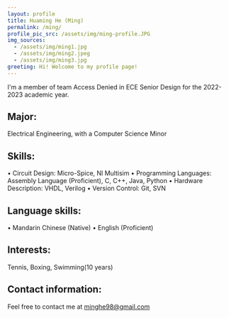 ```yaml
---
layout: profile
title: Huaming He (Ming)
permalink: /ming/
profile_pic_src: /assets/img/ming-profile.JPG
img_sources:
  - /assets/img/ming1.jpg
  - /assets/img/ming2.jpeg
  - /assets/img/ming3.jpg
greeting: Hi! Welcome to my profile page!
---
```


I'm a member of team Access Denied in ECE Senior Design for the 2022-2023 academic year.

## Major:

Electrical Engineering, with a Computer Science Minor

## Skills:
• Circuit Design: Micro-Spice, Nl Multisim 
• Programming Languages: Assembly Language (Proficient), C, C++, Java, Python 
• Hardware Description: VHDL, Verilog 
• Version Control: Git, SVN

## Language skills:
• Mandarin Chinese (Native)
• English (Proficient)

## Interests:
Tennis, Boxing, Swimming(10 years)


## Contact information:
Feel free to contact me at [minghe98@gmail.com](mailto:minghe98@gmail.com)